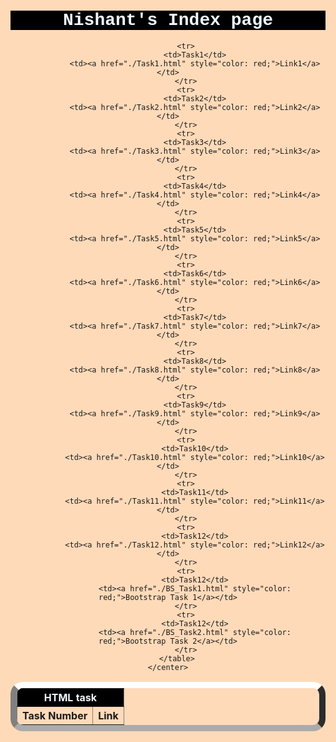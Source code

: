 <html lang="en" style="background-color: peachpuff;">
<head>
    <meta charset="UTF-8">
    <meta name="viewport" content="width=device-width, initial-scale=1.0">
</head>
<body>
    <center>
        <h1 style="background-color: black; color: aliceblue; font-family:'Courier New', Courier, monospace">Nishant's Index page</h1>
        <table border="1" style="border-width: 10px; border-radius: 20px; border-block-color: white;">
            <tr>
                <th colspan="2" style="color: aliceblue; background-color: black;">HTML task</th>
            </tr>
            <tr>
                <th>Task Number</th>
                <th>Link</th>
            </tr>
            
            <tr>
                <td>Task1</td>
                <td><a href="./Task1.html" style="color: red;">Link1</a></td>
            </tr>
            <tr>
                <td>Task2</td>
                <td><a href="./Task2.html" style="color: red;">Link2</a></td>
            </tr>
            <tr>
                <td>Task3</td>
                <td><a href="./Task3.html" style="color: red;">Link3</a></td>
            </tr>
            <tr>
                <td>Task4</td>
                <td><a href="./Task4.html" style="color: red;">Link4</a></td>
            </tr>
            <tr>
                <td>Task5</td>
                <td><a href="./Task5.html" style="color: red;">Link5</a></td>
            </tr>
            <tr>
                <td>Task6</td>
                <td><a href="./Task6.html" style="color: red;">Link6</a></td>
            </tr>
            <tr>
                <td>Task7</td>
                <td><a href="./Task7.html" style="color: red;">Link7</a></td>
            </tr>
            <tr>
                <td>Task8</td>
                <td><a href="./Task8.html" style="color: red;">Link8</a></td>
            </tr>
            <tr>
                <td>Task9</td>
                <td><a href="./Task9.html" style="color: red;">Link9</a></td>
            </tr>
            <tr>
                <td>Task10</td>
                <td><a href="./Task10.html" style="color: red;">Link10</a></td>
            </tr>
            <tr>
                <td>Task11</td>
                <td><a href="./Task11.html" style="color: red;">Link11</a></td>
            </tr>
            <tr>
                <td>Task12</td>
                <td><a href="./Task12.html" style="color: red;">Link12</a></td>
            </tr>
            <tr>
                <td>Task12</td>
                <td><a href="./BS_Task1.html" style="color: red;">Bootstrap Task 1</a></td>
            </tr>
            <tr>
                <td>Task12</td>
                <td><a href="./BS_Task2.html" style="color: red;">Bootstrap Task 2</a></td>
            </tr>
        </table>
    </center>
</body>
</html>

